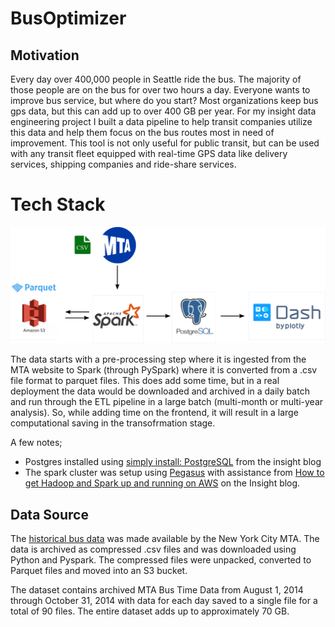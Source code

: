 # BusOptimizer

## Motivation
Every day over 400,000 people in Seattle ride the bus. The majority of those people are on the bus for over two hours a day. Everyone wants to improve bus service, but where do you start? Most organizations keep bus gps data, but this can add up to over 400 GB per year. For my insight data engineering project I built a data pipeline to help transit companies utilize this data and help them focus on the bus routes most in need of improvement. This tool is not only useful for public transit, but can be used with any transit fleet equipped with real-time GPS data like delivery services, shipping companies and ride-share services.

# Tech Stack

![BusOptimizer tech stack](https://github.com/shmalex101/BusOptimizer/blob/master/tech_pipeline.png)

The data starts with a pre-processing step where it is ingested from the MTA website to Spark (through PySpark) where it is converted from a .csv file format to parquet files. This does add some time, but in a real deployment the data would be downloaded and archived in a daily batch and run through the ETL pipeline in a large batch (multi-month or multi-year analysis). So, while adding time on the frontend, it will result in a large computational saving in the transofrmation stage.

A few notes;
* Postgres installed using [simply install: PostgreSQL](https://blog.insightdatascience.com/simply-install-postgresql-58c1e4ebf252) from the insight blog
* The spark cluster was setup using [Pegasus](https://github.com/InsightDataScience/pegasus) with assistance from [How to get Hadoop and Spark up and running on AWS](
https://blog.insightdatascience.com/how-to-get-hadoop-and-spark-up-and-running-on-aws-7a1b0ab55459) on the Insight blog.

## Data Source

The [historical bus data](http://web.mta.info/developers/MTA-Bus-Time-historical-data.html) was made available by the New York City MTA. The data is archived as compressed .csv files and was downloaded using Python and Pyspark. The compressed files were unpacked, converted to Parquet files and moved into an S3 bucket. 

The dataset contains archived MTA Bus Time Data from August 1, 2014 through October 31, 2014 with data for each day saved to a single file for a total of 90 files. The entire dataset adds up to approximately 70 GB.
